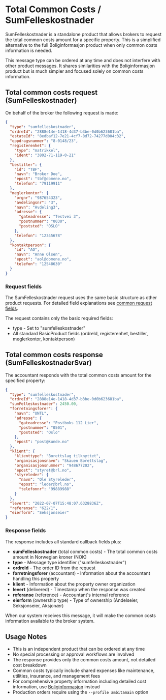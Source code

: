 # Total Common Costs / SumFelleskostnader

SumFelleskostnader is a standalone product that allows brokers to request the total common costs amount for a specific property. This is a simplified alternative to the full Boliginformasjon product when only common costs information is needed.

This message type can be ordered at any time and does not interfere with other product messages. It shares similarities with the Boliginformasjon product but is much simpler and focused solely on common costs information.

## Total common costs request (SumFelleskostnader)

On behalf of the broker the following request is made:

```json
{
  "type": "sumfelleskostnader",
  "ordreId": "2888e14e-1418-4d37-b3be-0d0b623681ba",
  "estateId": "8edbaf12-7e21-4cf7-8d72-74277d004c32",
  "oppdragsnummer": "8-0148/23",
  "registerenhet": {
    "type": "matrikkel",
    "ident": "3802-71-119-0-21"
  },
  "bestiller": {
    "id": "TBF",
    "navn": "Broker Doe",
    "epost": "tbf@domene.no",
    "telefon": "79119911"
  },
  "meglerkontor": {
    "orgnr": "987654323",
    "avdelingsnr": "3",
    "navn": "Avdeling3",
    "adresse": {
      "gateadresse": "Testvei 3",
      "postnummer": "0030",
      "poststed": "OSLO"
    },
    "telefon": "12345678"
  },
  "kontaktperson": {
    "id": "AO",
    "navn": "Anne Olsen",
    "epost": "aol@domene.no",
    "telefon": "12548630"
  }
}
```

### Request fields

The SumFelleskostnader request uses the same basic structure as other product requests. For detailed field explanations see [common request fields](boliginformasjon.md#request-fields-that-are-in-all-requests).

The request contains only the basic required fields:
* type - Set to "sumfelleskostnader"
* All standard BasicProduct fields (ordreId, registerenhet, bestiller, meglerkontor, kontaktperson)

## Total common costs response (SumFelleskostnaderSvar)

The accountant responds with the total common costs amount for the specified property:

```json
{
  "type": "sumfelleskostnader",
  "ordreId": "2888e14e-1418-4d37-b3be-0d0b623681ba",
  "sumFelleskostnader": 2450.00,
  "forretningsforer": {
    "navn": "UNTL",
    "adresse": {
      "gateadresse": "Postboks 112 Lier",
      "postnummer": "0501",
      "poststed": "Oslo"
    },
    "epost": "post@kunde.no"
  },
  "klient": {
    "klienttype": "Borettslag tilknyttet",
    "organisasjonsnavn": "Skauen Borettslag",
    "organisasjonsnummer": "948677202",
    "epost": "styret@brl.no",
    "styreleder": {
      "navn": "Ole Styreleder",
      "epost": "leder@brl.no",
      "telefonnr": "99889988"
    }
  },
  "levert": "2022-07-07T15:48:07.6328836Z",
  "referanse": "622/1",
  "eierform": "Seksjonseier"
}
```

### Response fields

The response includes all standard callback fields plus:

* **sumFelleskostnader** (total common costs) - The total common costs amount in Norwegian kroner (NOK)
* **type** - Message type identifier ("sumfelleskostnader")
* **ordreId** - The order ID from the request
* **forretningsforer** (accountant) - Information about the accountant handling this property
* **klient** - Information about the property owner organization
* **levert** (delivered) - Timestamp when the response was created
* **referanse** (reference) - Accountant's internal reference
* **eierform** (ownership type) - Type of ownership (Andelseier, Seksjonseier, Aksjonær)

When our system receives this message, it will make the common costs information available to the broker system.

## Usage Notes

* This is an independent product that can be ordered at any time
* No special processing or approval workflows are involved
* The response provides only the common costs amount, not detailed cost breakdown
* Common costs typically include shared expenses like maintenance, utilities, insurance, and management fees
* For comprehensive property information including detailed cost information, use [Boliginformasjon](boliginformasjon.md) instead
* Production orders require using the `--profile ambitamain` option